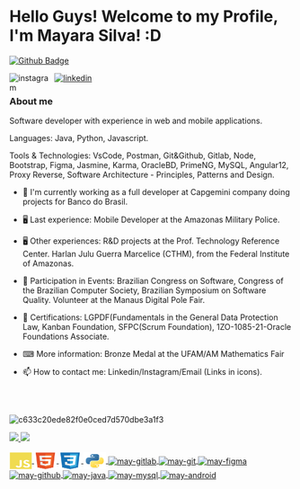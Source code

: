 <h4 align="center">

 #  Hello Guys! Welcome to my Profile, I'm Mayara Silva! :D

[![Github Badge](https://img.shields.io/badge/-Github-000?style=flat-square&logo=Github&logoColor=white&link=https://github.com/mayaradeveloper)](https://github.com/mayaradeveloper)

 <a href="https://www.instagram.com/mayara.jds/">
    <img align="left" width="80px" src="https://i.ibb.co/qkGSp1D/instagram.png" alt="instagram" style="vertical-align:top;">
  </a> 
  <a href="https://www.linkedin.com/in/mayarajds">
    <img width="80px" src="https://i.ibb.co/RyZx12b/linkedin.png" alt="linkedin" style="vertical-align:top;">
  </a>
</div>

### About me

Software developer with experience in web and mobile applications.<br>

Languages: Java, Python, Javascript.<br>

Tools & Technologies: VsCode, Postman, Git&Github, Gitlab, Node, Bootstrap, Figma, Jasmine, Karma, OracleBD, PrimeNG, MySQL, Angular12, Proxy Reverse, Software Architecture - Principles, Patterns and Design.<br>

- 🔭 I'm currently working as a full developer at Capgemini company doing projects for Banco do Brasil.
- 🖥 Last experience: Mobile Developer at the Amazonas Military Police.
- 🖥 Other experiences: R&D projects at the Prof. Technology Reference Center. Harlan Julu Guerra Marcelice (CTHM), from the Federal Institute of Amazonas.
- 📅 Participation in Events: Brazilian Congress on Software, Congress of the Brazilian Computer Society, Brazilian Symposium on Software Quality. Volunteer at the Manaus Digital Pole Fair.
- 📜 Certifications: LGPDF(Fundamentals in the General Data Protection Law, Kanban Foundation, SFPC(Scrum Foundation), 1ZO-1085-21-Oracle Foundations Associate.
- ⌨ More information: Bronze Medal at the UFAM/AM Mathematics Fair

- 📫 How to contact me: Linkedin/Instagram/Email (Links in icons).
<br>
<br>

![c633c20ede82f0e0ced7d570dbe3a1f3](https://user-images.githubusercontent.com/70382532/138322189-2db8df52-9dcb-40a0-88a8-c365466bd33d.gif)



<div>
<a href="https://github.com/mayaradeveloper">
<img height="180em" src="https://github-readme-stats.vercel.app/api/top-langs/?username=mayaradeveloper&layout=compact&langs_count=7&theme=dracula"/>
<img height="180em" src="https://github-readme-stats.vercel.app/api?username=mayaradeveloper&show_icons=true&theme=dracula&include_all_commits=true&count_private=true"/>
</div>
 
 <link rel = "stylesheet" href = "https://cdn.jsdelivr.net/gh/devicons/devicon@v2.14.0/devicon.min.css">
<i class = "devicon-adonisjs-original colori"> </i>

<div style="display: inline_block"><br>
  <img align="center" alt="may-Js" height="30" width="40" src="https://raw.githubusercontent.com/devicons/devicon/master/icons/javascript/javascript-plain.svg" title = "JAVASCRIPT">
  <img align="center" alt="may-HTML" height="30" width="40" src="https://raw.githubusercontent.com/devicons/devicon/master/icons/html5/html5-original.svg" title = "HTML5">
  <img align="center" alt="may-CSS" height="30" width="40" src="https://raw.githubusercontent.com/devicons/devicon/master/icons/css3/css3-original.svg" title = "CSS">
  <img align="center" alt="may-Python" height="30" width="40" src="https://raw.githubusercontent.com/devicons/devicon/master/icons/python/python-original.svg" title = "PYTHON">
  <img align="center" alt="may-gitlab" height="30" width="40" src="https://cdn.jsdelivr.net/gh/devicons/devicon/icons/gitlab/gitlab-original.svg" title = "GITLAB" />
  <img align="center" alt="may-git" height="30" width="40" src="https://cdn.jsdelivr.net/gh/devicons/devicon/icons/git/git-original.svg" title = "GIT" />
  <img align="center" alt="may-figma" height="30" width="40" src="https://cdn.jsdelivr.net/gh/devicons/devicon/icons/figma/figma-original.svg" title = "FIGMA"/>
  <img align="center" alt="may-github" height="30" width="40px" src="https://cdn.jsdelivr.net/gh/devicons/devicon/icons/github/github-original.svg" title = "GITHUB"/>
</svg>
  <img align="center" alt="may-java" height="30" width="40px" src="https://cdn.jsdelivr.net/gh/devicons/devicon/icons/java/java-original.svg" title = "JAVA"/>
  <img align="center" alt="may-mysql" height="30" width="40px" src="https://cdn.jsdelivr.net/gh/devicons/devicon/icons/mysql/mysql-original.svg" title = "MYSQL"/>
  <img align="center" alt="may-android" height="30" width="40px" src="https://cdn.jsdelivr.net/gh/devicons/devicon/icons/android/android-original.svg" title = "ANDROID"/>

 
 
  ##
  
